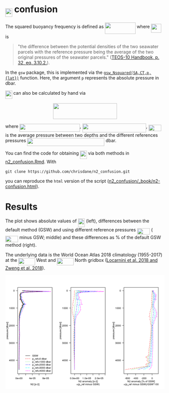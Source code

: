 # <img src="/tex/4c87ee198ded31321f89b44a38a0ad5a.svg?invert_in_darkmode&sanitize=true" align=middle width=21.552516149999988pt height=26.76175259999998pt/> confusion

The squared buoyancy frequency is defined as <img src="/tex/bd2177a908f1cd4fc2ab2dd25029bfff.svg?invert_in_darkmode&sanitize=true" align=middle width=96.71016959999999pt height=35.76220559999998pt/> where <img src="/tex/3f5d596c61b4bf3d7b4fe363ddd43d6d.svg?invert_in_darkmode&sanitize=true" align=middle width=32.28892919999999pt height=27.6567522pt/> is 
> "the difference between the potential densities of the two seawater parcels with the reference pressure being the average of the two original pressures of the seawater parcels." ([TEOS-10 Handbook, p. 32, eq. 3.10.2.](http://www.teos-10.org/pubs/TEOS-10_Manual.pdf)).

In the `gsw` package, this is implemented via the [`gsw_Nsquared(SA,CT,p,{lat})`](http://www.teos-10.org/pubs/gsw/html/gsw_Nsquared.html) function. Here, the argument `p` represents the absolute pressure in dbar.

<img src="/tex/4c87ee198ded31321f89b44a38a0ad5a.svg?invert_in_darkmode&sanitize=true" align=middle width=21.552516149999988pt height=26.76175259999998pt/> can also be calculated by hand via<br> 
<p align="center"><img src="/tex/f2224c523b4993abfa0e2a37dc12c792.svg?invert_in_darkmode&sanitize=true" align=middle width=201.3961818pt height=49.315569599999996pt/></p>
where <img src="/tex/23b83c12a18bbd188b918ace0f62f775.svg?invert_in_darkmode&sanitize=true" align=middle width=190.47030254999999pt height=24.65753399999998pt/>, <img src="/tex/0730cb95f7253f610e13686db8847038.svg?invert_in_darkmode&sanitize=true" align=middle width=201.38358899999997pt height=27.6567522pt/>, <img src="/tex/7ed3103a1e05c3ecd552a24db69222e2.svg?invert_in_darkmode&sanitize=true" align=middle width=40.43809109999999pt height=20.09134050000002pt/> is the average pressure between two depths and the different references pressures <img src="/tex/94500c9bc37dbd222043219a34cb0175.svg?invert_in_darkmode&sanitize=true" align=middle width=244.0912221pt height=24.65753399999998pt/> dbar.

You can find the code for obtaining <img src="/tex/4c87ee198ded31321f89b44a38a0ad5a.svg?invert_in_darkmode&sanitize=true" align=middle width=21.552516149999988pt height=26.76175259999998pt/> via both methods in [n2_confusion.Rmd](https://github.com/chrisdane/n2_confusion/blob/master/n2_confusion.Rmd). With
```
git clone https://github.com/chrisdane/n2_confusion.git
```
you can reproduce the `html` version of the script ([n2_confusion/_book/n2-confusion.html](https://github.com/chrisdane/n2_confusion/blob/master/_book/n2-confusion.html)).

# Results

The plot shows absolute values of <img src="/tex/4c87ee198ded31321f89b44a38a0ad5a.svg?invert_in_darkmode&sanitize=true" align=middle width=21.552516149999988pt height=26.76175259999998pt/> (left), differences between the default method (GSW) and using different reference pressures <img src="/tex/fc768881d80481de1205a5c1e2d84ad3.svg?invert_in_darkmode&sanitize=true" align=middle width=40.43809109999999pt height=20.09134050000002pt/> (<img src="/tex/fc768881d80481de1205a5c1e2d84ad3.svg?invert_in_darkmode&sanitize=true" align=middle width=40.43809109999999pt height=20.09134050000002pt/> minus GSW; middle) and these differences as % of the default GSW method (right).

The underlying data is the World Ocean Atlas 2018 climatology (1955-2017) at the <img src="/tex/000ab2c0010ce8b67672421f43f5c84b.svg?invert_in_darkmode&sanitize=true" align=middle width=52.39746599999998pt height=22.63850490000001pt/> West and <img src="/tex/5735ed1a6ae514390f2a10a0a003f5e2.svg?invert_in_darkmode&sanitize=true" align=middle width=52.39746599999998pt height=22.63850490000001pt/> North gridbox ([Locarnini et al. 2018 and Zweng et al. 2018](https://www.nodc.noaa.gov/OC5/woa18/)).

<img align="left" src="_bookdown_files/bookdown_files/figure-html/n2_plot-1.png">

